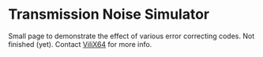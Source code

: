 # Transmission Noise Simulator
Small page to demonstrate the effect of various error correcting codes. Not finished (yet). Contact [ViliX64](https://twitter.com/ViliX64) for more info.
